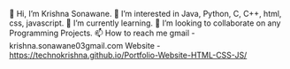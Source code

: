 👋 Hi, I’m Krishna Sonawane.
👀 I’m interested in Java, Python, C, C++, html, css, javascript.
🌱 I’m currently learning.
💞️ I’m looking to collaborate on any Programming Projects.
📫 How to reach me gmail - krishna.sonawane03gmail.com 
Website - https://technokrishna.github.io/Portfolio-Website-HTML-CSS-JS/ 
